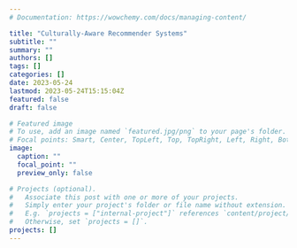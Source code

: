 ```yaml
---
# Documentation: https://wowchemy.com/docs/managing-content/

title: "Culturally-Aware Recommender Systems"
subtitle: ""
summary: ""
authors: []
tags: []
categories: []
date: 2023-05-24
lastmod: 2023-05-24T15:15:04Z
featured: false
draft: false

# Featured image
# To use, add an image named `featured.jpg/png` to your page's folder.
# Focal points: Smart, Center, TopLeft, Top, TopRight, Left, Right, BottomLeft, Bottom, BottomRight.
image:
  caption: ""
  focal_point: ""
  preview_only: false

# Projects (optional).
#   Associate this post with one or more of your projects.
#   Simply enter your project's folder or file name without extension.
#   E.g. `projects = ["internal-project"]` references `content/project/deep-learning/index.md`.
#   Otherwise, set `projects = []`.
projects: []
---
```

